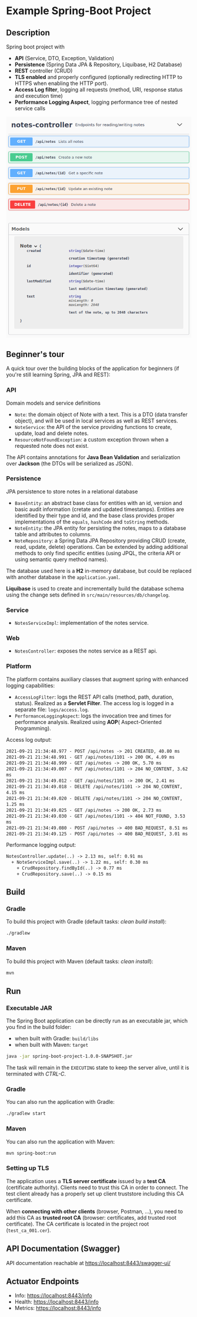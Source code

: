 # Example Spring-Boot Project

## Description

Spring boot project with

* **API** (Service, DTO, Exception, Validation)
* **Persistence** (Spring Data JPA & Repository, Liquibase, H2 Database)
* **REST** controller (CRUD)
* **TLS enabled** and properly configured (optionally redirecting HTTP to HTTPS when enabling the HTTP port).
* **Access Log filter**, logging all requests (method, URI, response status and execution time)
* **Performance Logging Aspect**, logging performance tree of nested service calls

![](rest-api.png)

## Beginner's tour

A quick tour over the building blocks of the application for beginners (if you're still learning Spring, JPA and REST):

### API

Domain models and service definitions

- `Note`: the domain object of Note with a text. This is a DTO (data transfer object), and will be used in local
  services as well as REST services.
- `NoteService`: the API of the service providing functions to create, update, load and delete notes.
- `ResourceNotFoundException`: a custom exception thrown when a requested note does not exist.

The API contains annotations for **Java Bean Validation** and serialization over **Jackson** (the DTOs will be
serialized as JSON).

### Persistence

JPA persistence to store notes in a relational database

- `BaseEntity`: an abstract base class for entities with an id, version and basic audit information (cretate and updated
  timestamps). Entities are identified by their type and id, and the base class provides proper implementations of
  the `equals`, `hashCode` and `toString` methods.
- `NoteEntity`: the JPA entity for persisting the notes, maps to a database table and attributes to columns.
- `NoteRepository`: a Spring Data JPA Repository providing CRUD (create, read, update, delete) operations. Can be
  extended by adding additional methods to only find specific entities (using JPQL, the criteria API or using semantic
  query method names).

The database used here is a **H2** in-memory database, but could be replaced with another database in
the `application.yaml`.

**Liquibase** is used to create and incrementally build the database schema using the change sets defined
in `src/main/resources/db/changelog`.

### Service

- `NotesServiceImpl`: implementation of the notes service.

### Web

- `NotesController`: exposes the notes service as a REST api.

### Platform

The platform contains auxiliary classes that augment spring with enhanced logging capabilities:

- `AccessLogFilter`: logs the REST API calls (method, path, duration, status). Realized as a **Servlet Filter**. The
  access log is logged in a separate file: `logs/access.log`.
- `PerformanceLoggingAspect`: logs the invocation tree and times for performance analysis. Realized using **AOP**(
  Aspect-Oriented Programming).

Access log output:

```text
2021-09-21 21:34:48.977 - POST /api/notes -> 201 CREATED, 40.80 ms
2021-09-21 21:34:48.991 - GET /api/notes/1101 -> 200 OK, 4.09 ms
2021-09-21 21:34:48.999 - GET /api/notes -> 200 OK, 5.70 ms
2021-09-21 21:34:49.007 - PUT /api/notes/1101 -> 204 NO_CONTENT, 3.62 ms
2021-09-21 21:34:49.012 - GET /api/notes/1101 -> 200 OK, 2.41 ms
2021-09-21 21:34:49.018 - DELETE /api/notes/1101 -> 204 NO_CONTENT, 4.15 ms
2021-09-21 21:34:49.020 - DELETE /api/notes/1101 -> 204 NO_CONTENT, 1.25 ms
2021-09-21 21:34:49.025 - GET /api/notes -> 200 OK, 2.73 ms
2021-09-21 21:34:49.030 - GET /api/notes/1101 -> 404 NOT_FOUND, 3.53 ms
2021-09-21 21:34:49.080 - POST /api/notes -> 400 BAD_REQUEST, 8.51 ms
2021-09-21 21:34:49.125 - POST /api/notes -> 400 BAD_REQUEST, 3.01 ms
```

Performance logging output:

```text
NotesController.update(..) -> 2.13 ms, self: 0.91 ms
  + NoteServiceImpl.save(..) -> 1.22 ms, self: 0.30 ms
    + CrudRepository.findById(..) -> 0.77 ms
    + CrudRepository.save(..) -> 0.15 ms
```

## Build

### Gradle

To build this project with Gradle (default tasks: _clean build install_):

```bash
./gradlew
```

### Maven

To build this project with Maven (default tasks: _clean install_):

```bash
mvn
```

## Run

### Executable JAR

The Spring Boot application can be directly run as an executable jar, which you find in the build folder:

- when built with Gradle: `build/libs`
- when built with Maven: `target`

```bash
java -jar spring-boot-project-1.0.0-SNAPSHOT.jar
```

The task will remain in the `EXECUTING` state to keep the server alive, until it is terminated with _CTRL-C_.

### Gradle

You can also run the application with Gradle:

```bash
./gradlew start
```

### Maven

You can also run the application with Maven:

```bash
mvn spring-boot:run
```

### Setting up TLS

The application uses a **TLS server certificate** issued by a **test CA** (certificate authority). Clients need to trust
this CA in order to connect. The test client already has a properly set up client truststore including this CA
certificate.

When **connecting with other clients** (browser, Postman, ...), you need to add this CA as **trusted root CA** (browser:
certificates, add trusted root certificate). The CA certificate is located in the project root (`test_ca_001.cer`).

## API Documentation (Swagger)

API documentation reachable at [https://localhost:8443/swagger-ui/](https://localhost:8443/swagger-ui/)

## Actuator Endpoints

* Info: [https://localhost:8443/info](https://localhost:8443/info)
* Health: [https://localhost:8443/info](https://localhost:8443/health)
* Metrics: [https://localhost:8443/info](https://localhost:8443/metrics)
